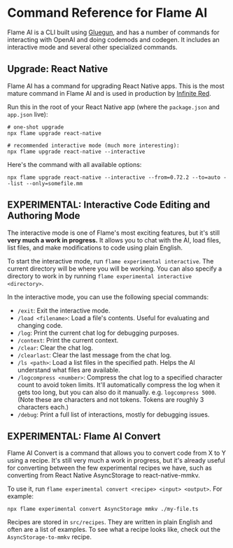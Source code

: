 # Command Reference for Flame AI

Flame AI is a CLI built using [Gluegun](https://github.com/infinitered/gluegun), and has a number of commands for interacting with OpenAI and doing codemods and codegen. It includes an interactive mode and several other specialized commands.

## Upgrade: React Native

Flame AI has a command for upgrading React Native apps. This is the most mature command in Flame AI and is used in production by [Infinite Red](https://infinite.red).

Run this in the root of your React Native app (where the `package.json` and `app.json` live):

```
# one-shot upgrade
npx flame upgrade react-native

# recommended interactive mode (much more interesting):
npx flame upgrade react-native --interactive
```

Here's the command with all available options:

```
npx flame upgrade react-native --interactive --from=0.72.2 --to=auto --list --only=somefile.mm
```

## EXPERIMENTAL: Interactive Code Editing and Authoring Mode

The interactive mode is one of Flame's most exciting features, but it's still **very much a work in progress.** It allows you to chat with the AI, load files, list files, and make modifications to code using plain English.

To start the interactive mode, run `flame experimental interactive`. The current directory will be where you will be working. You can also specify a directory to work in by running `flame experimental interactive <directory>`.

In the interactive mode, you can use the following special commands:

- `/exit`: Exit the interactive mode.
- `/load <filename>`: Load a file's contents. Useful for evaluating and changing code.
- `/log`: Print the current chat log for debugging purposes.
- `/context`: Print the current context.
- `/clear`: Clear the chat log.
- `/clearlast`: Clear the last message from the chat log.
- `/ls <path>`: Load a list files in the specified path. Helps the AI understand what files are available.
- `/logcompress <number>`: Compress the chat log to a specified character count to avoid token limits. It'll automatically compress the log when it gets too long, but you can also do it manually. e.g. `logcompress 5000`. (Note these are characters and not tokens. Tokens are roughly 3 characters each.)
- `/debug`: Print a full list of interactions, mostly for debugging issues.

## EXPERIMENTAL: Flame AI Convert

Flame AI Convert is a command that allows you to convert code from X to Y using a recipe. It's still very much a work in progress, but it's already useful for converting between the few experimental recipes we have, such as converting from React Native AsyncStorage to react-native-mmkv.

To use it, run `flame experimental convert <recipe> <input> <output>`. For example:

```
npx flame experimental convert AsyncStorage mmkv ./my-file.ts
```

Recipes are stored in `src/recipes`. They are written in plain English and often are a list of examples. To see what a recipe looks like, check out the `AsyncStorage-to-mmkv` recipe.
